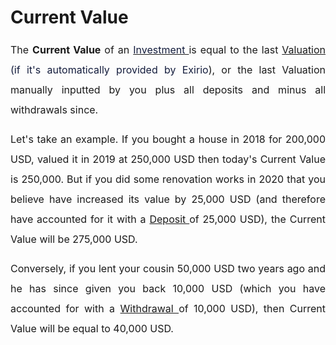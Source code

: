 # Current Value

<p dir="ltr" style="text-align: justify;"><span dir="ltr" style="font-size: 16px;"><a href="https://support.exirio.com/en/support/solutions/articles/80000253643"></a><a href="https://support.exirio.com/en/support/solutions/articles/80000388165"></a></span></p>

<p style="margin-left: 0in; font-size: 15px; font-family: margin-bottom: 8pt; line-height: 200%; text-align: justify;"><span dir="ltr" style="font-size: 16px; line-height: 200%;">The <strong>Current Value</strong> of an <a href="https://support.exirio.com/en/support/solutions/articles/80000253643" style=" border-box;user-select: auto;"><span style="color: rgb(19, 28, 60);">Investment&nbsp;</span></a>is equal to the last <span dir="ltr" style="color: rgb(19, 28, 60);"><a dir="ltr" href="https://support.exirio.com/en/support/solutions/articles/80000388165">Valuation</a> (if it's automatically provided by Exirio</span>), or the last Valuation manually inputted by you plus all deposits and minus all withdrawals since.</span></p>

<p style="margin-left: 0in; font-size: 15px; font-family: margin-bottom: 8pt; line-height: 200%; text-align: justify; overflow-wrap: break-word;"><span style="font-size: 16px;"><span style="line-height: 200%;">Let's take an example. If you bought a house in 2018 for 200,000 USD, valued it in 2019 at 250,000 USD then today's Current Value is 250,000. But if you did some renovation works in 2020 that you believe have increased its value by 25,000 USD (and therefore have accounted for it with a <span style="color: rgb(19, 28, 60);"><a href="https://support.exirio.com/en/support/solutions/articles/80000369033">Deposit&nbsp;</a></span>of 25,000 USD), the Current Value will be 275,000 USD.</span></span></p>

<p style="margin-left: 0in; font-size: 15px; font-family: margin-bottom: 8pt; line-height: 200%; text-align: justify; overflow-wrap: break-word;"><span style="font-size: 16px; line-height: 200%;">Conversely, if you lent your cousin 50,000 USD two years ago and he has since given you back 10,000 USD (which you have accounted for with a <span style="color: rgb(19, 28, 60);"><a href="https://support.exirio.com/en/support/solutions/articles/80000369034">Withdrawal&nbsp;</a></span>of 10,000 USD), then Current Value will be equal to 40,000 USD.</span></p>